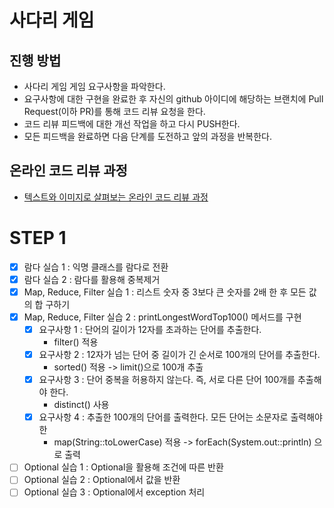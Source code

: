 # 사다리 게임
## 진행 방법
* 사다리 게임 게임 요구사항을 파악한다.
* 요구사항에 대한 구현을 완료한 후 자신의 github 아이디에 해당하는 브랜치에 Pull Request(이하 PR)를 통해 코드 리뷰 요청을 한다.
* 코드 리뷰 피드백에 대한 개선 작업을 하고 다시 PUSH한다.
* 모든 피드백을 완료하면 다음 단계를 도전하고 앞의 과정을 반복한다.

## 온라인 코드 리뷰 과정
* [텍스트와 이미지로 살펴보는 온라인 코드 리뷰 과정](https://github.com/nextstep-step/nextstep-docs/tree/master/codereview)

# STEP 1
* [X] 람다 실습 1 : 익명 클래스를 람다로 전환
* [X] 람다 실습 2 : 람다를 활용해 중복제거
* [X] Map, Reduce, Filter 실습 1 : 리스트 숫자 중 3보다 큰 숫자를 2배 한 후 모든 값의 합 구하기
* [X] Map, Reduce, Filter 실습 2 : printLongestWordTop100() 메서드를 구현
  * [X] 요구사항 1 : 단어의 길이가 12자를 초과하는 단어를 추출한다.
    * filter() 적용
  * [X] 요구사항 2 : 12자가 넘는 단어 중 길이가 긴 순서로 100개의 단어를 추출한다.
    * sorted() 적용 -> limit()으로 100개 추출
  * [X] 요구사항 3 : 단어 중복을 허용하지 않는다. 즉, 서로 다른 단어 100개를 추출해야 한다.
    * distinct() 사용
  * [X] 요구사항 4 : 추출한 100개의 단어를 출력한다. 모든 단어는 소문자로 출력해야 한
    * map(String::toLowerCase) 적용 -> forEach(System.out::println) 으로 출력
* [ ] Optional 실습 1 : Optional을 활용해 조건에 따른 반환
* [ ] Optional 실습 2 : Optional에서 값을 반환
* [ ] Optional 실습 3 : Optional에서 exception 처리